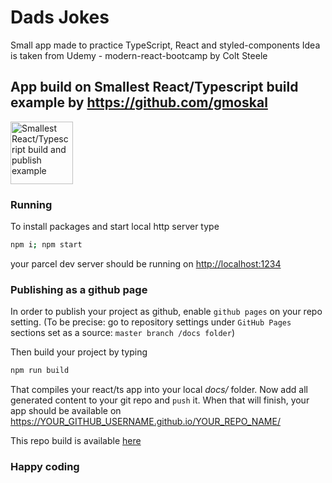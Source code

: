 # Dads Jokes 
Small app made to practice 
TypeScript, React and styled-components
Idea is taken from Udemy - modern-react-bootcamp by Colt Steele

## App build on  Smallest React/Typescript build example by https://github.com/gmoskal

<img alt="Smallest React/Typescript build and publish example" src="https://www.svgrepo.com/show/84150/hedgehog.svg" width="100px" />

### Running

To install packages and start local http server type

```sh
npm i; npm start
```

your parcel dev server should be running on [http://localhost:1234](http://localhost:1234)

### Publishing as a github page

In order to publish your project as github, enable `github pages` on your repo setting. 
(To be precise: go to repository settings under `GitHub Pages` sections set as a source: `master branch /docs folder`)

Then build your project by typing

```sh
npm run build
```

That compiles your react/ts app into your local _docs/_ folder. Now add all generated content to your git repo and `push` it.
When that will finish, your app should be available on https://YOUR_GITHUB_USERNAME.github.io/YOUR_REPO_NAME/ 

This repo build is available [here](https://gmoskal.github.io/smallest-react-ts/)
### Happy coding